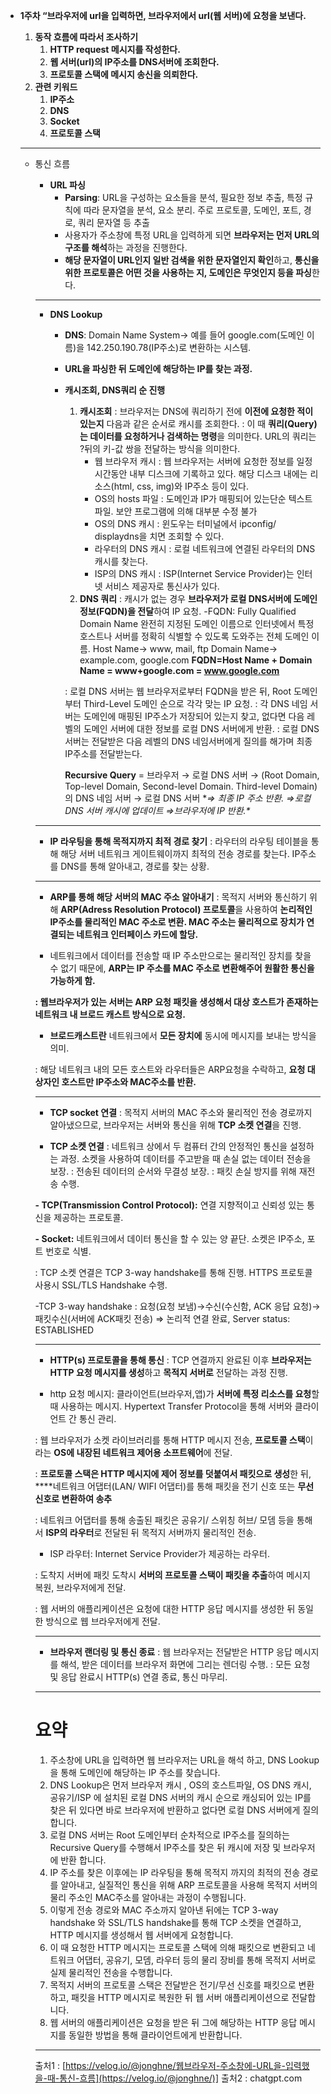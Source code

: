 - **1주차 “브라우저에 url을 입력하면, 브라우저에서 url(웹 서버)에 요청을 보낸다.**
    1. **동작 흐름에 따라서 조사하기**
        1. **HTTP request 메시지를 작성한다.**
        2. **웹 서버(url)의 IP주소를 DNS서버에 조회한다.**
        3. **프로토콜 스택에 메시지 송신을 의뢰한다.**
    2. **관련 키워드**
        1. **IP주소**
        2. **DNS**
        3. **Socket**
        4. **프로토콜 스택**
    
    ---
    
    - 통신 흐름
        - **URL 파싱**
            - **Parsing**: URL을 구성하는 요소들을 분석, 필요한 정보 추출, 특정 규칙에 따라 문자열을 분석, 요소 분리. 주로 프로토콜, 도메인, 포트, 경로, 쿼리 문자열 등 추출
            - 사용자가 주소창에 특정 URL을 입력하게 되면 **브라우저는 먼저 URL의 구조를 해석**하는 과정을 진행한다.
            - **해당 문자열이 URL인지 일반 검색을 위한 문자열인지 확인**하고, **통신을 위한 프로토콜은 어떤 것을 사용하는 지, 도메인은 무엇인지 등을 파싱**한다.
        
        ---
        
        - **DNS Lookup**
            - **DNS**: Domain Name System→ 예를 들어 google.com(도메인 이름)을 142.250.190.78(IP주소)로 변환하는 시스템.
            - **URL을 파싱한 뒤 도메인에 해당하는 IP를 찾는 과정.**
            - **캐시조회, DNS쿼리 순 진행**
                1. **캐시조회**
                : 브라우저는 DNS에 쿼리하기 전에 **이전에 요청한 적이 있는지** 다음과 같은 순서로 캐시를 조회한다.
                : 이 때 **쿼리(Query)는 데이터를 요청하거나 검색하는 명령**을 의미한다. URL의 쿼리는 ?뒤의 키-값 쌍을 전달하는 방식을 의미한다.
                    - 웹 브라우저 캐시
                    : 웹 브라우저는 서버에 요청한 정보를 일정 시간동안 내부 디스크에 기록하고 있다. 해당 디스크 내에는 리소스(html, css, img)와 IP주소 등이 있다.
                    - OS의 hosts 파일
                    : 도메인과  IP가 매핑되어 있는단순 텍스트 파일. 보안 프로그램에 의해 대부분 수정 불가
                    - OS의 DNS 캐시
                    : 윈도우는 터미널에서 ipconfig/ displaydns을 치면 조회할 수 있다.
                    - 라우터의 DNS 캐시
                    : 로컬 네트워크에 연결된 라우터의 DNS 캐시를 찾는다.
                    - ISP의 DNS 캐시
                    : ISP(Internet Service Provider)는 인터넷 서비스 제공자로 통신사가 있다.
                2. **DNS 쿼리**
                : 캐시가 없는 경우 **브라우저가 로컬 DNS서버에 도메인 정보(FQDN)을 전달**하여  IP 요청.
                -FQDN: Fully Qualified Domain Name 완전히 지정된 도메인 이름으로 인터넷에서 특정 호스트나 서버를 정확히 식별할 수 있도록 도와주는 전체 도메인 이름.
                Host Name→ www, mail, ftp
                Domain Name→ example.com, google.com
                **FQDN=Host Name + Domain Name = www+google.com = www.google.com**
                
                : 로컬 DNS 서버는 웹 브라우저로부터 FQDN을 받은 뒤, Root 도메인부터 Third-Level 도메인 순으로 각각 맞는 IP 요청.
                : 각 DNS 네임 서버는 도메인에 매핑된 IP주소가 저장되어 있는지 찾고, 없다면 다음 레벨의 도메인 서버에 대한 정보를 로컬 DNS 서버에게 반환.
                : 로컬 DNS 서버는 전달받은 다음 레벨의 DNS 네임서버에게 질의를 해가며 최종 IP주소를 전달받는다.
                
                **Recursive Query**
                = 브라우저 
                → 로컬 DNS 서버 
                → (Root Domain, Top-level Domain, Second-level Domain. Third-level Domain)의 DNS 네임 서버
                → 로컬 DNS 서버
                **⇒ 최종 IP 주소 반환.
                ⇒로컬 DNS 서버 캐시에 업데이트
                ⇒브라우저에 IP 반환.\**
        
        ---
        
        - **IP 라우팅을 통해 목적지까지 최적 경로 찾기**
        : 라우터의 라우팅 테이블을 통해 해당 서버 네트워크 게이트웨이까지 최적의 전송 경로를 찾는다. IP주소를 DNS를 통해 알아내고, 경로를 찾는 상황.
        
        ---
        
        - **ARP를 통해 해당 서버의 MAC 주소 알아내기**
        : 목적지 서버와 통신하기 위해 **ARP(Adress Resolution Protocol) 프로토콜**을 사용하여 **논리적인 IP주소를 물리적인 MAC 주소로 변환. MAC 주소는 물리적으로 장치가 연결되는 네트워크 인터페이스 카드에 할당.**
        
        - 네트워크에서 데이터를 전송할 때 IP 주소만으로는 물리적인 장치를 찾을 수 없기 때문에, **ARP는 IP 주소를 MAC 주소로 변환해주어 원활한 통신을 가능하게 함.**
        
        **: 웹브라우저가 있는 서버는 ARP 요청 패킷을 생성해서 대상 호스트가 존재하는 네트워크 내 브로드 캐스트 방식으로 요청.**
        
        - **브로드캐스트란** 네트워크에서 **모든 장치에** 동시에 메시지를 보내는 방식을 의미.
        
        : 해당 네트워크 내의 모든 호스트와 라우터들은 ARP요청을 수락하고, **요청 대상자인 호스트만 IP주소와 MAC주소를 반환.**
        
        ---
        
        - **TCP socket 연결**
        : 목적지 서버의 MAC 주소와 물리적인 전송 경로까지 알아냈으므로, 브라우저는 서버와 통신을 위해 **TCP 소켓 연결**을 진행.
        
        - **TCP 소켓 연결**
        : 네트워크 상에서 두 컴퓨터 간의 안정적인 통신을 설정하는 과정. 소켓을 사용하여 데이터를 주고받을 때 손실 없는 데이터 전송을 보장.
        : 전송된 데이터의 순서와 무결성 보장.
        : 패킷 손실 방지를 위해 재전송 수행.
        
        **- TCP(Transmission Control Protocol):** 연결 지향적이고 신뢰성 있는 통신을 제공하는 프로토콜.
        
        **- Socket:** 네트워크에서 데이터 통신을 할 수 있는 양 끝단. 소켓은 IP주소, 포트 번호로 식별.
        
        : TCP 소켓 연결은 TCP 3-way handshake를 통해 진행. HTTPS 프로토콜 사용시 SSL/TLS Handshake 수행.
        
        -TCP 3-way handshake : 요청(요청 보냄)→수신(수신함, ACK 응답 요청)→패킷수신(서버에 ACK패킷 전송) ⇒ 논리적 연결 완료, Server status: ESTABLISHED
        
        ---
        
        - **HTTP(s) 프로토콜을 통해 통신**
        : TCP 연결까지 완료된 이후 **브라우저는 HTTP 요청 메시지를 생성**하고 **목적지 서버로** 전달하는 과정 진행.
        
        - http 요청 메시지: 클라이언트(브라우저,앱)가 **서버에 특정 리소스를 요청**할 때 사용하는 메시지. Hypertext Transfer Protocol을 통해 서버와 클라이언트 간 통신 관리.
        
        : 웹 브라우저가 소켓 라이브러리를 통해 HTTP 메시지 전송, **프로토콜 스택**이라는 **OS에 내장된 네트워크 제어용 소프트웨어**에 전달.
        
        : **프로토콜 스택은 HTTP 메시지에 제어 정보를 덧붙여서 패킷으로 생성**한 뒤, ****네트워크 어댑터(LAN/ WIFI 어댑터)를 통해 패킷을 전기 신호 또는 **무선 신호로 변환하여 송추**
        
        : 네트워크 어댑터를 통해 송출된 패킷은 공유기/ 스위칭 허브/ 모뎀 등을 통해서 **ISP의 라우터**로 전달된 뒤 목적지 서버까지 물리적인 전송.
        
        - ISP 라우터: Internet Service Provider가 제공하는 라우터. 
        
        : 도착지 서버에 패킷 도착시 **서버의 프로토콜 스택이 패킷을 추출**하여 메시지 복원, 브라우저에게 전달.
        
        : 웹 서버의 애플리케이션은 요청에 대한 HTTP 응답 메시지를 생성한 뒤 동일한 방식으로 웹 브라우저에게 전달.
        
        ---
        
        - **브라우저 랜더링 및 통신 종료**
        : 웹 브라우저는 전달받은 HTTP 응답 메시지를 해석, 받은 데이터를 브라우저 화면에 그리는 렌더링 수행.
        : 모든 요청 및 응답 완료시 HTTP(s) 연결 종료, 통신 마무리.
        
        ---
        
        # 요약
        
        1. 주소창에 URL을 입력하면 웹 브라우저는 URL을 해석 하고, DNS Lookup을 통해 도메인에 해당하는 IP 주소를 찾습니다.
        2. DNS Lookup은 먼저 브라우저 캐시 , OS의 호스트파일, OS DNS 캐시, 공유기/ISP 에 설치된 로컬 DNS 서버의 캐시 순으로 캐싱되어 있는 IP를 찾은 뒤 있다면 바로 브라우저에 반환하고 없다면 로컬 DNS 서버에게 질의합니다.
        3. 로컬 DNS 서버는 Root 도메인부터 순차적으로 IP주소를 질의하는 Recursive Query를 수행해서 IP주소를 찾은 뒤 캐시에 저장 및 브라우저에 반환 합니다.
        4. IP 주소를 찾은 이후에는 IP 라우팅을 통해 목적지 까지의 최적의 전송 경로를 알아내고, 실질적인 통신을 위해 ARP 프로토콜을 사용해 목적지 서버의 물리 주소인 MAC주소를 알아내는 과정이 수행됩니다.
        5. 이렇게 전송 경로와 MAC 주소까지 알아낸 뒤에는 TCP 3-way handshake 와 SSL/TLS handshake를 통해 TCP 소켓을 연결하고, HTTP 메시지를 생성해서 웹 서버에게 요청합니다.
        6. 이 때 요청한 HTTP 메시지는 프로토콜 스택에 의해 패킷으로 변환되고 네트워크 어댑터, 공유기, 모뎀, 라우터 등의 물리 장비를 통해 목적지 서버로 실제 물리적인 전송을 수행합니다.
        7. 목적지 서버의 프로토콜 스택은 전달받은 전기/무선 신호를 패킷으로 변환하고, 패킷을 HTTP 메시지로 복원한 뒤 웹 서버 애플리케이션으로 전달합니다.
        8. 웹 서버의 애플리케이션은 요청을 받은 뒤 그에 해당하는 HTTP 응답 메시지를 동일한 방법을 통해 클라이언트에게 반환합니다.
        
        ---
        
        출처1 : [https://velog.io/@jonghne/웹브라우저-주소창에-URL을-입력했을-때-통신-흐름](https://velog.io/@jonghne/)]
        출처2 : chatgpt.com
